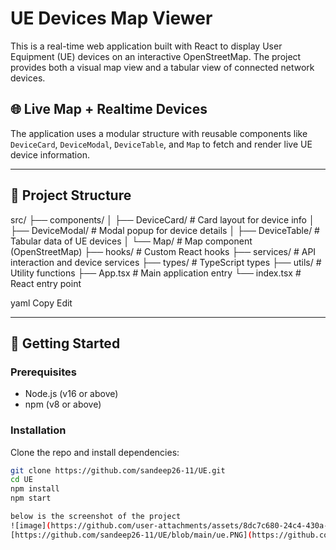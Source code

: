 # UE Devices Map Viewer

This is a real-time web application built with React to display User Equipment (UE) devices on an interactive OpenStreetMap. The project provides both a visual map view and a tabular view of connected network devices.

## 🌐 Live Map + Realtime Devices

The application uses a modular structure with reusable components like `DeviceCard`, `DeviceModal`, `DeviceTable`, and `Map` to fetch and render live UE device information.

---

## 📁 Project Structure

src/
├── components/
│ ├── DeviceCard/ # Card layout for device info
│ ├── DeviceModal/ # Modal popup for device details
│ ├── DeviceTable/ # Tabular data of UE devices
│ └── Map/ # Map component (OpenStreetMap)
├── hooks/ # Custom React hooks
├── services/ # API interaction and device services
├── types/ # TypeScript types
├── utils/ # Utility functions
├── App.tsx # Main application entry
└── index.tsx # React entry point

yaml
Copy
Edit

---

## 🚀 Getting Started

### Prerequisites

- Node.js (v16 or above)
- npm (v8 or above)

### Installation

Clone the repo and install dependencies:

```bash
git clone https://github.com/sandeep26-11/UE.git
cd UE
npm install
npm start

below is the screenshot of the project
![image](https://github.com/user-attachments/assets/8dc7c680-24c4-430a-9f16-24513e46da2d)
[https://github.com/sandeep26-11/UE/blob/main/ue.PNG](https://github.com/sandeep26-11/UE/blob/b5fbcbaf44c0b63f793e37c019e1ad5d69618206/ue.PNG)

